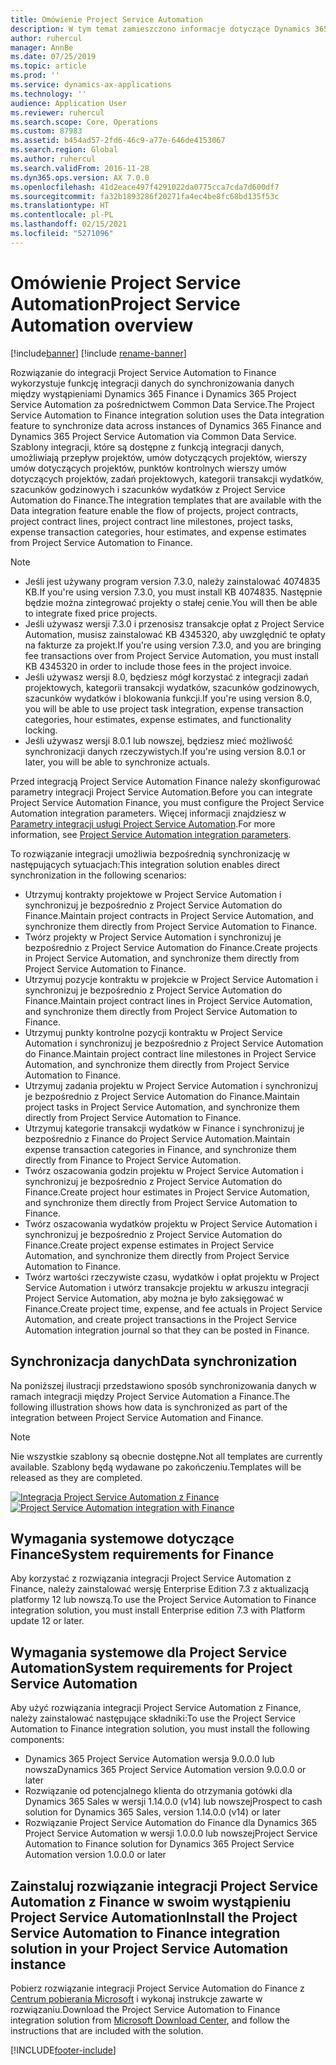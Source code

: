 ```yaml
---
title: Omówienie Project Service Automation
description: W tym temat zamieszczono informacje dotyczące Dynamics 365 Project Service Automation do integracji z rozwiązaniem Dynamics 365 Finance.
author: ruhercul
manager: AnnBe
ms.date: 07/25/2019
ms.topic: article
ms.prod: ''
ms.service: dynamics-ax-applications
ms.technology: ''
audience: Application User
ms.reviewer: ruhercul
ms.search.scope: Core, Operations
ms.custom: 87983
ms.assetid: b454ad57-2fd6-46c9-a77e-646de4153067
ms.search.region: Global
ms.author: ruhercul
ms.search.validFrom: 2016-11-28
ms.dyn365.ops.version: AX 7.0.0
ms.openlocfilehash: 41d2eace497f4291022da0775cca7cda7d600df7
ms.sourcegitcommit: fa32b1893286f20271fa4ec4be8fc68bd135f53c
ms.translationtype: HT
ms.contentlocale: pl-PL
ms.lasthandoff: 02/15/2021
ms.locfileid: "5271096"
---
```

# <a name="project-service-automation-overview"></a><span data-ttu-id="89aa0-103">Omówienie Project Service Automation</span><span class="sxs-lookup"><span data-stu-id="89aa0-103">Project Service Automation overview</span></span>

[!include[banner](../includes/banner.md)]
[!include [rename-banner](~/includes/cc-data-platform-banner.md)]

<span data-ttu-id="89aa0-104">Rozwiązanie do integracji Project Service Automation to Finance wykorzystuje funkcję integracji danych do synchronizowania danych między wystąpieniami Dynamics 365 Finance i Dynamics 365 Project Service Automation za pośrednictwem Common Data Service.</span><span class="sxs-lookup"><span data-stu-id="89aa0-104">The Project Service Automation to Finance integration solution uses the Data integration feature to synchronize data across instances of Dynamics 365 Finance and Dynamics 365 Project Service Automation via Common Data Service.</span></span> <span data-ttu-id="89aa0-105">Szablony integracji, które są dostępne z funkcją integracji danych, umożliwiają przepływ projektów, umów dotyczących projektów, wierszy umów dotyczących projektów, punktów kontrolnych wierszy umów dotyczących projektów, zadań projektowych, kategorii transakcji wydatków, szacunków godzinowych i szacunków wydatków z Project Service Automation do Finance.</span><span class="sxs-lookup"><span data-stu-id="89aa0-105">The integration templates that are available with the Data integration feature enable the flow of projects, project contracts, project contract lines, project contract line milestones, project tasks, expense transaction categories, hour estimates, and expense estimates from Project Service Automation to Finance.</span></span>

> [!NOTE]
> - <span data-ttu-id="89aa0-106">Jeśli jest używany program version 7.3.0, należy zainstalować 4074835 KB.</span><span class="sxs-lookup"><span data-stu-id="89aa0-106">If you're using version 7.3.0, you must install KB 4074835.</span></span> <span data-ttu-id="89aa0-107">Następnie będzie można zintegrować projekty o stałej cenie.</span><span class="sxs-lookup"><span data-stu-id="89aa0-107">You will then be able to integrate fixed price projects.</span></span>
> - <span data-ttu-id="89aa0-108">Jeśli używasz wersji 7.3.0 i przenosisz transakcje opłat z Project Service Automation, musisz zainstalować KB 4345320, aby uwzględnić te opłaty na fakturze za projekt.</span><span class="sxs-lookup"><span data-stu-id="89aa0-108">If you're using version 7.3.0, and you are bringing fee transactions over from Project Service Automation, you must install KB 4345320 in order to include those fees in the project invoice.</span></span>
> - <span data-ttu-id="89aa0-109">Jeśli używasz wersji 8.0, będziesz mógł korzystać z integracji zadań projektowych, kategorii transakcji wydatków, szacunków godzinowych, szacunków wydatków i blokowania funkcji.</span><span class="sxs-lookup"><span data-stu-id="89aa0-109">If you're using version 8.0, you will be able to use project task integration, expense transaction categories, hour estimates, expense estimates, and functionality locking.</span></span>
> - <span data-ttu-id="89aa0-110">Jeśli używasz wersji 8.0.1 lub nowszej, będziesz mieć możliwość synchronizacji danych rzeczywistych.</span><span class="sxs-lookup"><span data-stu-id="89aa0-110">If you're using version 8.0.1 or later, you will be able to synchronize actuals.</span></span>

<span data-ttu-id="89aa0-111">Przed integracją Project Service Automation Finance należy skonfigurować parametry integracji Project Service Automation.</span><span class="sxs-lookup"><span data-stu-id="89aa0-111">Before you can integrate Project Service Automation Finance, you must configure the Project Service Automation integration parameters.</span></span> <span data-ttu-id="89aa0-112">Więcej informacji znajdziesz w [Parametry integracji usługi Project Service Automation](PSA-parameters.md).</span><span class="sxs-lookup"><span data-stu-id="89aa0-112">For more information, see [Project Service Automation integration parameters](PSA-parameters.md).</span></span>

<span data-ttu-id="89aa0-113">To rozwiązanie integracji umożliwia bezpośrednią synchronizację w następujących sytuacjach:</span><span class="sxs-lookup"><span data-stu-id="89aa0-113">This integration solution enables direct synchronization in the following scenarios:</span></span>

- <span data-ttu-id="89aa0-114">Utrzymuj kontrakty projektowe w Project Service Automation i synchronizuj je bezpośrednio z Project Service Automation do Finance.</span><span class="sxs-lookup"><span data-stu-id="89aa0-114">Maintain project contracts in Project Service Automation, and synchronize them directly from Project Service Automation to Finance.</span></span>
- <span data-ttu-id="89aa0-115">Twórz projekty w Project Service Automation i synchronizuj je bezpośrednio z Project Service Automation do Finance.</span><span class="sxs-lookup"><span data-stu-id="89aa0-115">Create projects in Project Service Automation, and synchronize them directly from Project Service Automation to Finance.</span></span>
- <span data-ttu-id="89aa0-116">Utrzymuj pozycje kontraktu w projekcie w Project Service Automation i synchronizuj je bezpośrednio z Project Service Automation do Finance.</span><span class="sxs-lookup"><span data-stu-id="89aa0-116">Maintain project contract lines in Project Service Automation, and synchronize them directly from Project Service Automation to Finance.</span></span>
- <span data-ttu-id="89aa0-117">Utrzymuj punkty kontrolne pozycji kontraktu w Project Service Automation i synchronizuj je bezpośrednio z Project Service Automation do Finance.</span><span class="sxs-lookup"><span data-stu-id="89aa0-117">Maintain project contract line milestones in Project Service Automation, and synchronize them directly from Project Service Automation to Finance.</span></span>
- <span data-ttu-id="89aa0-118">Utrzymuj zadania projektu w Project Service Automation i synchronizuj je bezpośrednio z Project Service Automation do Finance.</span><span class="sxs-lookup"><span data-stu-id="89aa0-118">Maintain project tasks in Project Service Automation, and synchronize them directly from Project Service Automation to Finance.</span></span>
- <span data-ttu-id="89aa0-119">Utrzymuj kategorie transakcji wydatków w Finance i synchronizuj je bezpośrednio z Finance do Project Service Automation.</span><span class="sxs-lookup"><span data-stu-id="89aa0-119">Maintain expense transaction categories in Finance, and synchronize them directly from Finance to Project Service Automation.</span></span>
- <span data-ttu-id="89aa0-120">Twórz oszacowania godzin projektu w Project Service Automation i synchronizuj je bezpośrednio z Project Service Automation do Finance.</span><span class="sxs-lookup"><span data-stu-id="89aa0-120">Create project hour estimates in Project Service Automation, and synchronize them directly from Project Service Automation to Finance.</span></span>
- <span data-ttu-id="89aa0-121">Twórz oszacowania wydatków projektu w Project Service Automation i synchronizuj je bezpośrednio z Project Service Automation do Finance.</span><span class="sxs-lookup"><span data-stu-id="89aa0-121">Create project expense estimates in Project Service Automation, and synchronize them directly from Project Service Automation to Finance.</span></span>
- <span data-ttu-id="89aa0-122">Twórz wartości rzeczywiste czasu, wydatków i opłat projektu w Project Service Automation i utwórz transakcje projektu w arkuszu integracji Project Service Automation, aby można je było zaksięgować w Finance.</span><span class="sxs-lookup"><span data-stu-id="89aa0-122">Create project time, expense, and fee actuals in Project Service Automation, and create project transactions in the Project Service Automation integration journal so that they can be posted in Finance.</span></span>

## <a name="data-synchronization"></a><span data-ttu-id="89aa0-123">Synchronizacja danych</span><span class="sxs-lookup"><span data-stu-id="89aa0-123">Data synchronization</span></span>

<span data-ttu-id="89aa0-124">Na poniższej ilustracji przedstawiono sposób synchronizowania danych w ramach integracji między Project Service Automation a Finance.</span><span class="sxs-lookup"><span data-stu-id="89aa0-124">The following illustration shows how data is synchronized as part of the integration between Project Service Automation and Finance.</span></span>

> [!NOTE]
> <span data-ttu-id="89aa0-125">Nie wszystkie szablony są obecnie dostępne.</span><span class="sxs-lookup"><span data-stu-id="89aa0-125">Not all templates are currently available.</span></span> <span data-ttu-id="89aa0-126">Szablony będą wydawane po zakończeniu.</span><span class="sxs-lookup"><span data-stu-id="89aa0-126">Templates will be released as they are completed.</span></span>

<span data-ttu-id="89aa0-127">[![Integracja Project Service Automation z Finance](./media/PSA-integration.png)](./media/PSA-integration.png)</span><span class="sxs-lookup"><span data-stu-id="89aa0-127">[![Project Service Automation integration with Finance](./media/PSA-integration.png)](./media/PSA-integration.png)</span></span>

## <a name="system-requirements-for-finance"></a><span data-ttu-id="89aa0-128">Wymagania systemowe dotyczące Finance</span><span class="sxs-lookup"><span data-stu-id="89aa0-128">System requirements for Finance</span></span>

<span data-ttu-id="89aa0-129">Aby korzystać z rozwiązania integracji Project Service Automation z Finance, należy zainstalować wersję Enterprise Edition 7.3 z aktualizacją platformy 12 lub nowszą.</span><span class="sxs-lookup"><span data-stu-id="89aa0-129">To use the Project Service Automation to Finance integration solution, you must install Enterprise edition 7.3 with Platform update 12 or later.</span></span>

## <a name="system-requirements-for-project-service-automation"></a><span data-ttu-id="89aa0-130">Wymagania systemowe dla Project Service Automation</span><span class="sxs-lookup"><span data-stu-id="89aa0-130">System requirements for Project Service Automation</span></span>

<span data-ttu-id="89aa0-131">Aby użyć rozwiązania integracji Project Service Automation z Finance, należy zainstalować następujące składniki:</span><span class="sxs-lookup"><span data-stu-id="89aa0-131">To use the Project Service Automation to Finance integration solution, you must install the following components:</span></span>

- <span data-ttu-id="89aa0-132">Dynamics 365 Project Service Automation wersja 9.0.0.0 lub nowsza</span><span class="sxs-lookup"><span data-stu-id="89aa0-132">Dynamics 365 Project Service Automation version 9.0.0.0 or later</span></span>
- <span data-ttu-id="89aa0-133">Rozwiązanie od potencjalnego klienta do otrzymania gotówki dla Dynamics 365 Sales w wersji 1.14.0.0 (v14) lub nowszej</span><span class="sxs-lookup"><span data-stu-id="89aa0-133">Prospect to cash solution for Dynamics 365 Sales, version 1.14.0.0 (v14) or later</span></span>
- <span data-ttu-id="89aa0-134">Rozwiązanie Project Service Automation do Finance dla Dynamics 365 Project Service Automation w wersji 1.0.0.0 lub nowszej</span><span class="sxs-lookup"><span data-stu-id="89aa0-134">Project Service Automation to Finance solution for Dynamics 365 Project Service Automation version 1.0.0.0 or later</span></span>

## <a name="install-the-project-service-automation-to-finance-integration-solution-in-your-project-service-automation-instance"></a><span data-ttu-id="89aa0-135">Zainstaluj rozwiązanie integracji Project Service Automation z Finance w swoim wystąpieniu Project Service Automation</span><span class="sxs-lookup"><span data-stu-id="89aa0-135">Install the Project Service Automation to Finance integration solution in your Project Service Automation instance</span></span>

<span data-ttu-id="89aa0-136">Pobierz rozwiązanie integracji Project Service Automation do Finance z [Centrum pobierania Microsoft](https://www.microsoft.com/download/details.aspx?id=57016) i wykonaj instrukcje zawarte w rozwiązaniu.</span><span class="sxs-lookup"><span data-stu-id="89aa0-136">Download the Project Service Automation to Finance integration solution from [Microsoft Download Center](https://www.microsoft.com/download/details.aspx?id=57016), and follow the instructions that are included with the solution.</span></span>


[!INCLUDE[footer-include](../includes/footer-banner.md)]